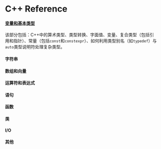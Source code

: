 # C++ Reference

#### [变量和基本类型](C1.txt)

该部分包括：C++中的算术类型、类型转换、字面值、变量、复合类型（包括引用和指针）、常量（包括`const`和`constexpr`）、如何利用类型别名（如`typedef`）与`auto`类型说明符处理复杂类型。

#### 字符串

#### 数组和向量

#### 运算符和表达式

#### 语句

#### 函数

#### 类

#### I/O

#### 其他

